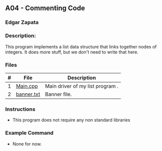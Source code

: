 ## A04 - Commenting Code
### Edgar Zapata 
### Description:

This program implements a list data structure that links together nodes of integers. It does more stuff, but we don't need to write that here.

### Files

|   #   | File     | Description                      |
| :---: | -------- | -------------------------------- |
|   1   |<a href ="https://github.com/ezapez/2143-OOP-Zapata/blob/main/Assignments/A04/main.cpp">Main.cpp</a>| Main driver of my list program .|
|   2   |<a href ="https://github.com/ezapez/2143-OOP-Zapata/blob/main/Assignments/A04/banner.txt">banner.txt</a>| Banner file.                     |


### Instructions

- This program does not require any non standard libraries

### Example Command

- None for now.
